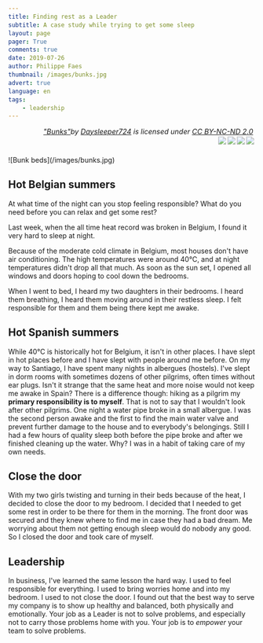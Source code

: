 ```yaml
---
title: Finding rest as a Leader
subtitle: A case study while trying to get some sleep
layout: page
pager: True
comments: true
date: 2019-07-26
author: Philippe Faes
thumbnail: /images/bunks.jpg
advert: true
language: en
tags:
    - leadership
---
```



<p style="text-align:right;font-size: 0.9rem;font-style: italic;"><a href="https://www.flickr.com/photos/11235727@N05/2526134865">"Bunks"</a><span>by <a href="https://www.flickr.com/photos/11235727@N05">Daysleeper724</a></span> is licensed under <a href="https://creativecommons.org/licenses/by-nc-nd/2.0/?ref=ccsearch&atype=html" style="margin-right: 5px;">CC BY-NC-ND 2.0</a><a href="https://creativecommons.org/licenses/by-nc-nd/2.0/?ref=ccsearch&atype=html" target="_blank" rel="noopener noreferrer" style="display: inline-block;white-space: none;opacity: .7;margin-top: 2px;margin-left: 3px;height: 22px !important;"><img style="height: inherit;margin-right: 3px;display: inline-block;" src="https://ccsearch.creativecommons.org/static/img/cc_icon.svg" /><img style="height: inherit;margin-right: 3px;display: inline-block;" src="https://ccsearch.creativecommons.org/static/img/cc-by_icon.svg" /><img style="height: inherit;margin-right: 3px;display: inline-block;" src="https://ccsearch.creativecommons.org/static/img/cc-nc_icon.svg" /><img style="height: inherit;margin-right: 3px;display: inline-block;" src="https://ccsearch.creativecommons.org/static/img/cc-nd_icon.svg" /></a></p>
![Bunk beds](/images/bunks.jpg) 

## Hot Belgian summers
At what time of the night can you stop feeling responsible? What do you need before you can relax and get some rest?
 
Last week, when the all time heat record was broken in Belgium, I found it very hard to sleep at night.

Because of the moderate cold climate in Belgium, most houses don't have air conditioning. The high temperatures were around 40°C, and at night temperatures didn't drop all that much. As soon as the sun set, I opened all windows and doors hoping to cool down the bedrooms. 

When I went to bed, I heard my two daughters in their bedrooms. I heard them breathing, I heard them moving around in their restless sleep. I felt responsible for them and them being there kept me awake.

## Hot Spanish summers
While 40°C is historically hot for Belgium, it isn't in other places. I have slept in hot places before and I have slept with people around me before. On my way to Santiago, I have spent many nights in albergues (hostels). I've slept in dorm rooms with sometimes dozens of other pilgrims, often times without ear plugs. 
Isn't it strange that the same heat and more noise would not keep me awake in Spain? There is a difference though: hiking as a pilgrim my **primary responsibility is to myself**. That is not to say that I wouldn't look after other pilgrims. One night a water pipe broke in a small albergue. I was the second person awake and the first to find the main water valve and prevent further damage to the house and to everybody's belongings. Still I had a few hours of quality sleep both before the pipe broke and after we finished cleaning up the water. Why? I was in a habit of taking care of my own needs.

## Close the door

With my two girls twisting and turning in their beds because of the heat, I decided to close the door to my bedroom. I decided that I needed to get some rest in order to be there for them in the morning. The front door was secured and they knew where to find me in case they had a bad dream. Me worrying about them not getting enough sleep would do nobody any good. So I closed the door and took care of myself.

## Leadership

In business, I've learned the same lesson the hard way. I used to feel responsible for everything. I used to bring worries home and into my bedroom. I used to not close the door.
I found out that the best way to serve my company is to show up healthy and balanced, both physically and emotionally. Your job as a Leader is not to solve problems, and especially not to carry those problems home with you. Your job is to *empower* your team to solve problems.


 